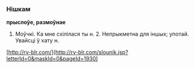### Нішкам
**прыслоўе, размоўнае**

1. Моўчкі. Ка мне схілілася ты н. 2. Непрыкметна для іншых; употай. Увайсці ў хату н.

<a rel="author">[http://rv-blr.com/](http://rv-blr.com/slounik.jsp?letterId=0&maskId=0&pageId=1930)</a>
